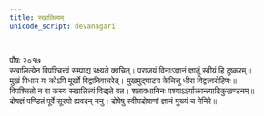 ```yaml
---
title: स्खालित्यम्
unicode_script: devanagari

---
```


पौषः २०१७  
स्खालित्येन विपश्चित्त्वं‌ सम्पाद्य रक्ष्यते क्वचित्। पराजयं विनाऽज्ञानं ज्ञातुं स्वीयं हि दुष्करम्॥  
मुखं पिधाय यः कोऽपि मूर्खो विद्वानिवाचरेत्। मुखमुद्घाट्य केचित्तु धीरा विद्वत्त्वरोहिणः॥  
विपश्चितो न वा कस्य स्खालित्यं विद्यते बत। शतावधानिनः पश्याऽऽर्याक्रान्त्यादिकुखण्डनम्॥  
दोषज्ञं पण्डितं पूर्वे सूरयो ह्यवदन् ननु। दोषेषु स्वीयदोषाणां‌ ज्ञानं मुख्यं च मेनिरे॥  
